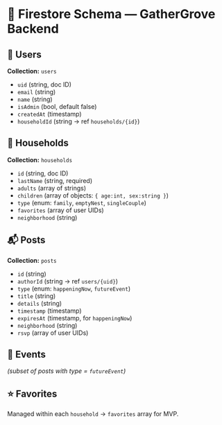 # 📘 Firestore Schema — GatherGrove Backend

## 🧍 Users
**Collection:** `users`
- `uid` (string, doc ID)
- `email` (string)
- `name` (string)
- `isAdmin` (bool, default false)
- `createdAt` (timestamp)
- `householdId` (string → ref `households/{id}`)

## 🏡 Households
**Collection:** `households`
- `id` (string, doc ID)
- `lastName` (string, required)
- `adults` (array of strings)
- `children` (array of objects: `{ age:int, sex:string }`)
- `type` (enum: `family`, `emptyNest`, `singleCouple`)
- `favorites` (array of user UIDs)
- `neighborhood` (string)

## 📬 Posts
**Collection:** `posts`
- `id` (string)
- `authorId` (string → ref `users/{uid}`)
- `type` (enum: `happeningNow`, `futureEvent`)
- `title` (string)
- `details` (string)
- `timestamp` (timestamp)
- `expiresAt` (timestamp, for `happeningNow`)
- `neighborhood` (string)
- `rsvp` (array of user UIDs)

## 📅 Events
*(subset of posts with type = `futureEvent`)*

## ⭐ Favorites
Managed within each `household` → `favorites` array for MVP.

